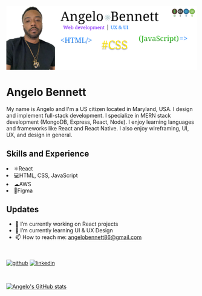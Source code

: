 ![Design and Development](https://github.com/ahbenn86/ahbenn86/blob/main/Github%20banner.png)

# Angelo Bennett
My name is Angelo and I'm a US citizen located in Maryland, USA. I design and implement full-stack development. I specialize in MERN stack development (MongoDB, Express, React, Node). I enjoy learning languages and frameworks like React and React Native. I also enjoy wireframing, UI, UX, and design in general.

## Skills and Experience
<li> ⚛React
<li> 💻HTML, CSS, JavaScript
<li> ☁AWS
<li> 🎨Figma
  
## Updates
- 🔭 I’m currently working on React projects 
- 🌱 I’m currently learning UI & UX Design 
- 📫 How to reach me: angelobennett86@gmail.com 
</br>

[<img src='https://cdn.jsdelivr.net/npm/simple-icons@3.0.1/icons/github.svg' alt='github' height='40'>](https://github.com/ahbenn86)  [<img src='https://cdn.jsdelivr.net/npm/simple-icons@3.0.1/icons/linkedin.svg' alt='linkedin' height='40'>](https://www.linkedin.com/in/abennett2/) 

</br>

[![Angelo's GitHub stats](https://github-readme-stats.vercel.app/api?username=ahbenn86)](https://github.com/ahbenn86/github-readme-stats)










